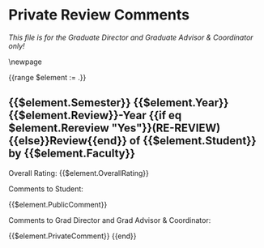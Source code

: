 # Private Review Comments

*This file is for the Graduate Director and Graduate Advisor & Coordinator only!*

\newpage

{{range $element := .}}
## {{$element.Semester}} {{$element.Year}} {{$element.Review}}-Year {{if eq $element.Rereview "Yes"}}(RE-REVIEW){{else}}Review{{end}} of {{$element.Student}} by {{$element.Faculty}}

Overall Rating: {{$element.OverallRating}}  

Comments to Student:

{{$element.PublicComment}}

Comments to Grad Director and Grad Advisor & Coordinator:

{{$element.PrivateComment}}
{{end}}